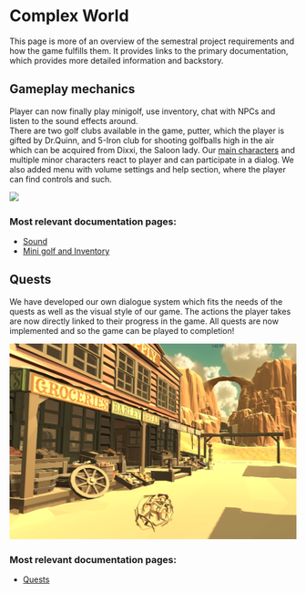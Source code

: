 # Complex World

This page is more of an overview of the semestral project requirements and how the game fulfills them. It provides links to the primary documentation, which provides more detailed information and backstory.

## Gameplay mechanics

Player can now finally play minigolf, use inventory, chat with NPCs and listen to the sound effects around.  
There are two golf clubs available in the game, putter, which the player is gifted by Dr.Quinn, and 5-Iron club for shooting golfballs high in the air which can be acquired from Dixxi, the Saloon lady. Our [main characters](../main_characters.md) and multiple minor characters react to player and can participate in a dialog. We also added menu with volume settings and help section, where the player can find controls and such.

![](../img/main_characters/dr_quinn.png)

### Most relevant documentation pages:
- [Sound](../sound.md)
- [Mini golf and Inventory](../mechanics.md)


## Quests
We have developed our own dialogue system which fits the needs of the quests as well as the visual style of our game. 
The actions the player takes are now directly linked to their progress in the game. All quests are now implemented and so the game can be played to completion!

![](../img/productions/tumbleweed.png)

### Most relevant documentation pages:
- [Quests](../quests.md)

